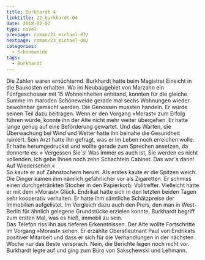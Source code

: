 ```yaml
---
title: Burkhardt 4
linktitle: 22_burkhardt-04
date: 2018-02-02
type: novel
prevpage: roman/21_michael-07/
nextpage: roman/23_michael-08/
categories:
  - Schöneweide
tags:
  - Burkhardt
---
```


Die Zahlen waren ernüchternd. Burkhardt hatte beim Magistrat Einsicht in die Baukosten erhalten. Wo im Neubaugebiet von Marzahn ein Fünfgeschosser mit 15 Wohneinheiten entstand, konnten für die gleiche Summe im maroden Schöneweide gerade mal sechs Wohnungen wieder bewohnbar gemacht werden. Die Genossen mussten handeln. Er würde seinen Teil dazu beitragen. Wenn er den Vorgang »Morast« zum Erfolg führen würde, konnte ihn der Alte nicht mehr weiter übergehen. Er hatte lange genug auf eine Beförderung gewartet. Und das Warten, die Überwachung bei Wind und Wetter hatte ihn beinahe die Gesundheit ruiniert. Sein Arzt hatte ihn gefragt, was er im Leben noch erreichen wolle. Er hatte herumgedruckst und wollte gerade zum Sprechen ansetzen, da donnerte es: » Vergessen Sie´s! Was immer es auch ist, Sie werden es nicht vollenden. Ich gebe Ihnen noch zehn Schachteln Cabinet. Das war´s dann! Auf Wiedersehen.«   
So kaute er auf Zahnstochern herum. Als erstes kaute er die Spitzen weich. Die Dinger kamen ihm nämlich gefährlicher vor als Zigaretten. Er schmiss einen durchgetränkten Stocher in den Papierkorb. Volltreffer. Vielleicht hatte er mit dem »Morast« Glück. Endrikat hatte sich in den letzten beiden Tagen sehr kooperativ verhalten. Er hatte ihm sämtliche Schätzpreise der Immobilien aufgelistet. Im Vergleich dazu auch den Preis, den man in West-Berlin für ähnlich gelegene Grundstücke erzielen konnte. Burkhardt begriff zum ersten Mal, was es hieß, immobil zu sein.   
Das Telefon riss ihn aus tieferen Erkenntnissen. Der Alte wollte Fortschritte im Vorgang »Morast« sehen. Er erzählte Oberstleutnant Paul von Endrikats positiver Mitarbeit und dass er sich für die Verhandlungen in der nächsten Woche nur das Beste versprach. Nein, die Berichte lagen noch nicht vor. Burkhardt legte auf und ging zum Büro von Sakschewski und Lehmann.